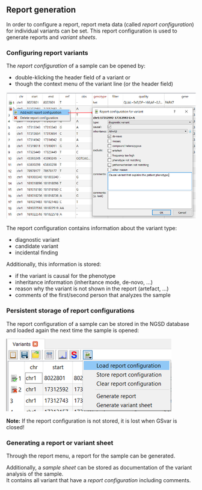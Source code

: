 ## Report generation

In order to configure a report, report meta data (called *report configuration*) for individual variants can be set.
This report configuration is used to generate reports and *variant sheets*.

### Configuring report variants

The *report configuration* of a sample can be opened by:

* double-klicking the header field of a variant or
* though the context menu of the variant line (or the header field)

![report_config_variant.png](report_config_variant.png)

The report configuration contains information about the variant type:

* diagnostic variant
* candidate variant
* incidental finding

Additionally, this information is stored:

* if the variant is causal for the phenotype
* inheritance information (inheritance mode, de-novo, ...)
* reason why the variant is not shown in the report (artefact, ...)
* comments of the first/second person that analyzes the sample

### Persistent storage of report configurations

The report configuration of a sample can be stored in the NGSD database and loaded again the next time the sample is opened:

![report_config_storage.png](report_config_storage.png)

**Note:** If the report configuration is not stored, it is lost when GSvar is closed!


### Generating a report or variant sheet

Through the report menu, a report for the sample can be generated.

Additionally, a *sample sheet* can be stored as documentation of the variant analysis of the sample.  
It contains all variant that have a *report configuration* including comments.  
